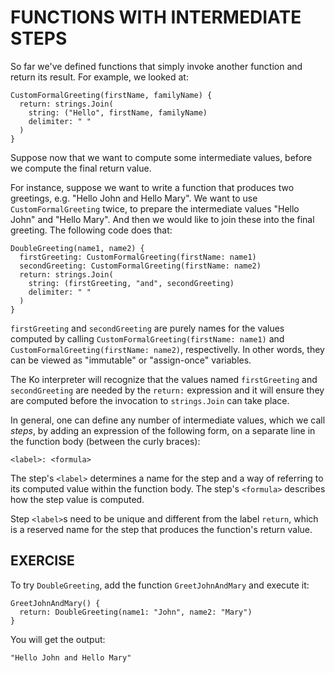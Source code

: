 # FUNCTIONS WITH INTERMEDIATE STEPS

So far we've defined functions that simply invoke another function
and return its result. For example, we looked at:

```ko
CustomFormalGreeting(firstName, familyName) {
  return: strings.Join(
    string: ("Hello", firstName, familyName)
    delimiter: " "
  )
}
```

Suppose now that we want to compute some intermediate values,
before we compute the final return value.

For instance, suppose we want to write a function that produces
two greetings, e.g. "Hello John and Hello Mary". 
We want to use `CustomFormalGreeting` twice, to prepare
the intermediate values "Hello John" and "Hello Mary".
And then we would like to join these into the final greeting.
The following code does that:

```ko
DoubleGreeting(name1, name2) {
  firstGreeting: CustomFormalGreeting(firstName: name1)
  secondGreeting: CustomFormalGreeting(firstName: name2)
  return: strings.Join(
    string: (firstGreeting, "and", secondGreeting)
    delimiter: " "
  )
}
```

`firstGreeting` and `secondGreeting` are purely names for the
values computed by calling `CustomFormalGreeting(firstName: name1)`
and `CustomFormalGreeting(firstName: name2)`, respectivelly.
In other words, they can be viewed as "immutable" or "assign-once" variables.

The Ko interpreter will recognize that the values named
`firstGreeting` and `secondGreeting` are needed by the `return:` expression
and it will ensure they are computed before the invocation to `strings.Join`
can take place.

In general, one can define any number of intermediate values, which we call _steps_,
by adding an expression of the following form, on a separate line in the function body (between
the curly braces):

```ko
<label>: <formula>
```

The step's `<label>` determines a name for the step and a way of referring to its
computed value within the function body. The step's `<formula>` describes
how the step value is computed.

Step `<label>`s need to be unique and different from the 
label `return`, which is a reserved name for the step that produces the
function's return value.

## EXERCISE

To try `DoubleGreeting`, add the function `GreetJohnAndMary` and execute it:

```ko
GreetJohnAndMary() {
  return: DoubleGreeting(name1: "John", name2: "Mary")
}
```

You will get the output:

```text
"Hello John and Hello Mary"
```
